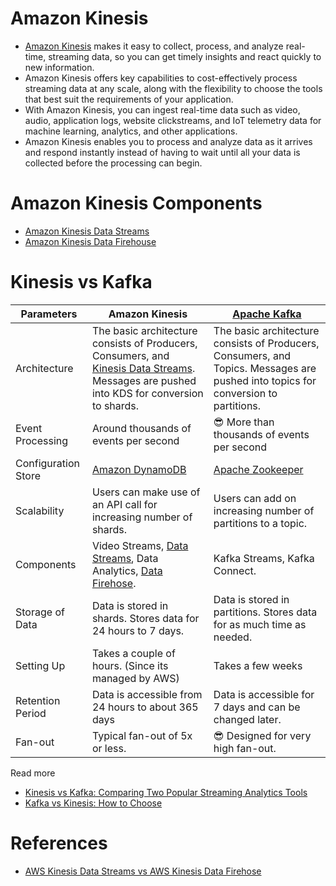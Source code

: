 # Amazon Kinesis
- [Amazon Kinesis](https://aws.amazon.com/kinesis/) makes it easy to collect, process, and analyze real-time, streaming data, so you can get timely insights and react quickly to new information.
- Amazon Kinesis offers key capabilities to cost-effectively process streaming data at any scale, along with the flexibility to choose the tools that best suit the requirements of your application. 
- With Amazon Kinesis, you can ingest real-time data such as video, audio, application logs, website clickstreams, and IoT telemetry data for machine learning, analytics, and other applications. 
- Amazon Kinesis enables you to process and analyze data as it arrives and respond instantly instead of having to wait until all your data is collected before the processing can begin.

# Amazon Kinesis Components
- [Amazon Kinesis Data Streams](AmazonKinesisDataStreams.md)
- [Amazon Kinesis Data Firehouse](AmazonKinesisDataFirehouse.md)

# Kinesis vs Kafka

| Parameters          | Amazon Kinesis                                                                                                                            | [Apache Kafka](../../../1_HLDDesignComponents/4_MessageBrokers/Kafka/Readme.md)                                                           |
|---------------------|-------------------------------------------------------------------------------------------------------------------------------------------|------------------------------------------------------------------------------------------------------------------------------------|
| Architecture        | The basic architecture consists of Producers, Consumers, and [Kinesis Data Streams](AmazonKinesisDataStreams.md). Messages are pushed into KDS for conversion to shards. | The basic architecture consists of Producers, Consumers, and Topics. Messages are pushed into topics for conversion to partitions. |
| Event Processing    | Around thousands of events per second                                                                                                     | :sunglasses: More than thousands of events per second                                                                              |
| Configuration Store | [Amazon DynamoDB](../../6_DatabaseServices/AmazonDynamoDB/Readme.md)                                                                      | [Apache Zookeeper](../../../1_HLDDesignComponents/6_DevOps/ApacheZookeeper.md)                                                     |
| Scalability         | Users can make use of an API call for increasing number of shards.                                                                        | Users can add on increasing number of partitions to a topic.                                                                       |
| Components          | Video Streams, [Data Streams](AmazonKinesisDataStreams.md), Data Analytics, [Data Firehose](AmazonKinesisDataFirehouse.md).               | Kafka Streams, Kafka Connect.                                                                                                      |
| Storage of Data     | Data is stored in shards. Stores data for 24 hours to 7 days.                                                                             | Data is stored in partitions. Stores data for as much time as needed.                                                              |
| Setting Up          | Takes a couple of hours. (Since its managed by AWS)                                                                                       | Takes a few weeks                                                                                                                  |
| Retention Period    | Data is accessible from 24 hours to about 365 days                                                                                        | Data is accessible for 7 days and can be changed later.                                                                            |
| Fan-out             | Typical fan-out of 5x or less.                                                                                                            | :sunglasses: Designed for very high fan-out.                                                                                       |

Read more
- [Kinesis vs Kafka: Comparing Two Popular Streaming Analytics Tools](https://www.spec-india.com/blog/kinesis-vs-kafka)
- [Kafka vs Kinesis: How to Choose](https://rockset.com/blog/kafka-vs-kinesis-choosing-the-best-data-streaming-solution/)

# References
- [AWS Kinesis Data Streams vs AWS Kinesis Data Firehose](https://www.whizlabs.com/blog/aws-kinesis-data-streams-vs-aws-kinesis-data-firehose/)